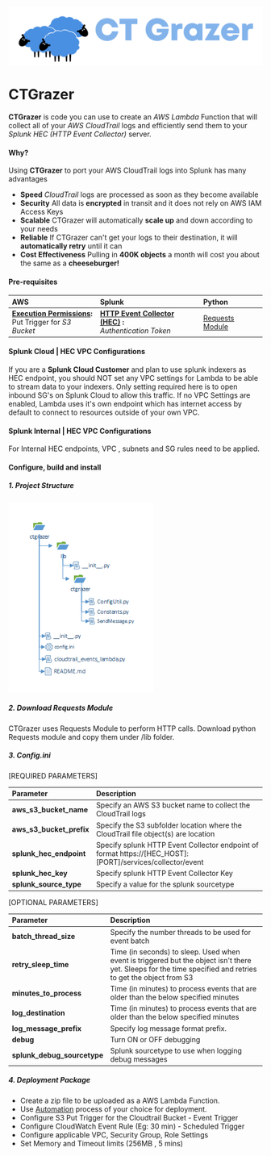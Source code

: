 <img src="src/banner.png" alt="CTGrazer" height="20%" align="middle"/>

# CTGrazer #
**CTGrazer** is code you can use to create an *AWS Lambda* Function that will collect all of your *AWS CloudTrail* logs and efficiently send them to your *Splunk HEC (HTTP Event Collector)* server.

#### Why?
Using **CTGrazer** to port your AWS CloudTrail logs into Splunk has many advantages
* **Speed** *CloudTrail* logs are processed as soon as they become available
* **Security** All data is **encrypted** in transit and it does not rely on AWS IAM Access Keys
* **Scalable** CTGrazer will automatically **scale up** and down according to your needs
* **Reliable** If CTGrazer can't get your logs to their destination, it will **automatically retry** until it can
* **Cost Effectiveness** Pulling in **400K objects** a month will cost you about the same as a **cheeseburger!**

#### Pre-requisites
| **AWS**       | **Splunk**     | **Python**     |
| :------------ | :------------- | :------------- |
| **[Execution Permissions](https://docs.aws.amazon.com/lambda/latest/dg/with-s3.html):** <br/> Put Trigger for *S3 Bucket* | **[HTTP Event Collector (HEC)](http://docs.splunk.com/Documentation/Splunk/7.1.1/Data/UsetheHTTPEventCollector) :** <br/> *Authentication Token* | [Requests Module](https://pypi.org/project/requests/2.18.1/) |

#### Splunk Cloud | HEC VPC Configurations
<p>If you are a <b>Splunk Cloud Customer</b> and plan to use splunk indexers as HEC endpoint, you should NOT set any VPC settings for Lambda to be able to stream data to your indexers. Only setting required here is to open inbound SG's on Splunk Cloud to allow this traffic. If no VPC Settings are enabled, Lambda uses it's own endpoint which has internet access by default to connect to resources outside of your own VPC.
</p>

#### Splunk Internal | HEC VPC Configurations
<p>For Internal HEC endpoints, VPC , subnets and SG rules need to be applied.
</p>

#### Configure, build and install
##### 1. Project Structure
 
<img src="src/ctgrazer-folder-structure.png" alt="CTGrazer Project Structure"/>

##### 2. Download Requests Module 
CTGrazer uses Requests Module to perform HTTP calls. Download python Requests module and copy them under /lib folder.
##### 3. Config.ini
[REQUIRED PARAMETERS]
 
|**Parameter**|**Description**    |
|:------------|:------------------|
|**aws_s3_bucket_name**|Specify an AWS S3 bucket name to collect the CloudTrail logs|
|**aws_s3_bucket_prefix**|Specify the S3 subfolder location where the CloudTrail file object(s) are location|
|**splunk_hec_endpoint**|Specify splunk HTTP Event Collector endpoint of format https://[HEC_HOST]:[PORT]/services/collector/event|
|**splunk_hec_key**|Specify splunk HTTP Event Collector Key|
|**splunk_source_type**|Specify a value for the splunk sourcetype|

[OPTIONAL PARAMETERS]

|**Parameter**|**Description**    |
|:------------|:------------------|
|**batch_thread_size**|Specify the number threads to be used for event batch|
|**retry_sleep_time**|Time (in seconds) to sleep. Used when event is triggered but the object isn't there yet. Sleeps for the time specified and retries to get the object from S3|
|**minutes_to_process**|Time (in minutes) to process events that are older than the below specified minutes|
|**log_destination**|Time (in minutes) to process events that are older than the below specified minutes|
|**log_message_prefix**|Specify log message format prefix.|
|**debug**|Turn ON or OFF debugging|
|**splunk_debug_sourcetype**|Splunk sourcetype to use when logging debug messages|
 
##### 4. Deployment Package
* Create a zip file to be uploaded as a AWS Lambda Function. 
* Use [Automation](https://docs.aws.amazon.com/lambda/latest/dg/automating-deployment.html) process of your choice for deployment. 
* Configure S3 Put Trigger for the Cloudtrail Bucket - Event Trigger
* Configure CloudWatch Event Rule (Eg: 30 min) - Scheduled Trigger
* Configure applicable VPC, Security Group, Role Settings 
* Set Memory and Timeout limits (256MB , 5 mins)
